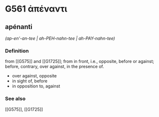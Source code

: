 # G561 ἀπέναντι

## apénanti

_(ap-en'-an-tee | ah-PEH-nahn-tee | ah-PAY-nahn-tee)_

### Definition

from [[G575]] and [[G1725]]; from in front, i.e., opposite, before or against; before, contrary, over against, in the presence of.

- over against, opposite
- in sight of, before
- in opposition to, against

### See also

[[G575]], [[G1725]]

